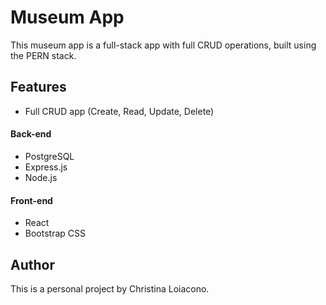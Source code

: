 # Museum App

This museum app is a full-stack app with full CRUD operations, built using the PERN stack.

## Features
- Full CRUD app (Create, Read, Update, Delete)

#### Back-end
- PostgreSQL
- Express.js
- Node.js

#### Front-end
- React
- Bootstrap CSS

## Author
This is a personal project by Christina Loiacono.